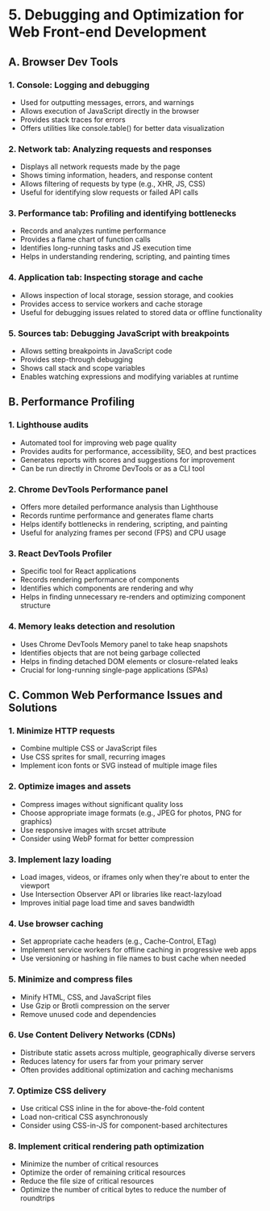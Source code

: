 # 5. Debugging and Optimization for Web Front-end Development

## A. Browser Dev Tools

### 1. Console: Logging and debugging
- Used for outputting messages, errors, and warnings
- Allows execution of JavaScript directly in the browser
- Provides stack traces for errors
- Offers utilities like console.table() for better data visualization

### 2. Network tab: Analyzing requests and responses
- Displays all network requests made by the page
- Shows timing information, headers, and response content
- Allows filtering of requests by type (e.g., XHR, JS, CSS)
- Useful for identifying slow requests or failed API calls

### 3. Performance tab: Profiling and identifying bottlenecks
- Records and analyzes runtime performance
- Provides a flame chart of function calls
- Identifies long-running tasks and JS execution time
- Helps in understanding rendering, scripting, and painting times

### 4. Application tab: Inspecting storage and cache
- Allows inspection of local storage, session storage, and cookies
- Provides access to service workers and cache storage
- Useful for debugging issues related to stored data or offline functionality

### 5. Sources tab: Debugging JavaScript with breakpoints
- Allows setting breakpoints in JavaScript code
- Provides step-through debugging
- Shows call stack and scope variables
- Enables watching expressions and modifying variables at runtime

## B. Performance Profiling

### 1. Lighthouse audits
- Automated tool for improving web page quality
- Provides audits for performance, accessibility, SEO, and best practices
- Generates reports with scores and suggestions for improvement
- Can be run directly in Chrome DevTools or as a CLI tool

### 2. Chrome DevTools Performance panel
- Offers more detailed performance analysis than Lighthouse
- Records runtime performance and generates flame charts
- Helps identify bottlenecks in rendering, scripting, and painting
- Useful for analyzing frames per second (FPS) and CPU usage

### 3. React DevTools Profiler
- Specific tool for React applications
- Records rendering performance of components
- Identifies which components are rendering and why
- Helps in finding unnecessary re-renders and optimizing component structure

### 4. Memory leaks detection and resolution
- Uses Chrome DevTools Memory panel to take heap snapshots
- Identifies objects that are not being garbage collected
- Helps in finding detached DOM elements or closure-related leaks
- Crucial for long-running single-page applications (SPAs)

## C. Common Web Performance Issues and Solutions

### 1. Minimize HTTP requests
- Combine multiple CSS or JavaScript files
- Use CSS sprites for small, recurring images
- Implement icon fonts or SVG instead of multiple image files

### 2. Optimize images and assets
- Compress images without significant quality loss
- Choose appropriate image formats (e.g., JPEG for photos, PNG for graphics)
- Use responsive images with srcset attribute
- Consider using WebP format for better compression

### 3. Implement lazy loading
- Load images, videos, or iframes only when they're about to enter the viewport
- Use Intersection Observer API or libraries like react-lazyload
- Improves initial page load time and saves bandwidth

### 4. Use browser caching
- Set appropriate cache headers (e.g., Cache-Control, ETag)
- Implement service workers for offline caching in progressive web apps
- Use versioning or hashing in file names to bust cache when needed

### 5. Minimize and compress files
- Minify HTML, CSS, and JavaScript files
- Use Gzip or Brotli compression on the server
- Remove unused code and dependencies

### 6. Use Content Delivery Networks (CDNs)
- Distribute static assets across multiple, geographically diverse servers
- Reduces latency for users far from your primary server
- Often provides additional optimization and caching mechanisms

### 7. Optimize CSS delivery
- Use critical CSS inline in the <head> for above-the-fold content
- Load non-critical CSS asynchronously
- Consider using CSS-in-JS for component-based architectures

### 8. Implement critical rendering path optimization
- Minimize the number of critical resources
- Optimize the order of remaining critical resources
- Reduce the file size of critical resources
- Optimize the number of critical bytes to reduce the number of roundtrips
